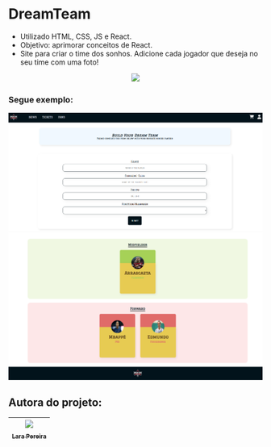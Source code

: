 # DreamTeam

- Utilizado HTML, CSS, JS e React.
- Objetivo: aprimorar conceitos de React.
- Site para criar o time dos sonhos. Adicione cada jogador que deseja no seu time com uma foto!

<p align="center">
<img src="./public/football-club-logo-football-club-emblem-design-template-dark-background_630259-306.avif" width=70>
</p>

### Segue exemplo:
<img src="./public/Captura de tela 2023-08-18 005019.png">
<img src="./public/Captura de tela 2023-08-18 005037.png">


## Autora do projeto:

| [<img src="https://media.licdn.com/dms/image/C4D03AQGh9BdP5Om_Rw/profile-displayphoto-shrink_200_200/0/1642126805674?e=1693440000&v=beta&t=TfK03jWv80-quDwb3s7KLhku_IPACHECFTxo79S85V0" width=115><br><sub>Lara Pereira</sub>](https://www.linkedin.com/in/lara-berns-pereira) |    
| :---: | 